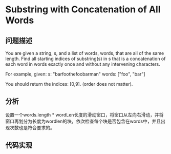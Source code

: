 # Substring with Concatenation of All Words
## 问题描述
You are given a string, s, and a list of words, words, that are all of the same length. Find all starting indices of substring(s) in s that is a concatenation of each word in words exactly once and without any intervening characters.

For example, given:
s: "barfoothefoobarman"
words: ["foo", "bar"]

You should return the indices: [0,9].
(order does not matter).
## 分析
设置一个words.length * wordLen长度的滑动窗口，将窗口从左向右滑动，并将窗口再划分为长度为wordlen的块，依次检查每个块是否包含在words中，并且出现次数也是符合要求的。
## 代码实现
